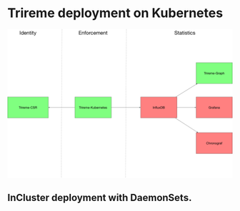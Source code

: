 # Trireme deployment on Kubernetes

![Kubernetes-Trireme ecosystem](docs/architecture.png)

## InCluster deployment with DaemonSets.